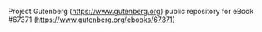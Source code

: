 Project Gutenberg (https://www.gutenberg.org) public repository for
eBook #67371 (https://www.gutenberg.org/ebooks/67371)
